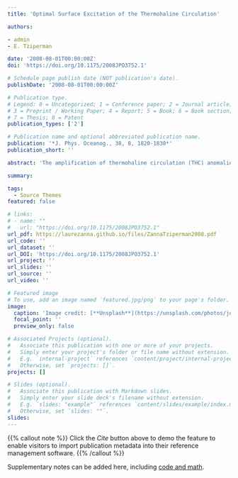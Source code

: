 ```yaml
---
title: 'Optimal Surface Excitation of the Thermohaline Circulation'

authors:

- admin
- E. Tziperman

date: '2008-08-01T00:00:00Z'
doi: 'https://doi.org/10.1175/2008JPO3752.1'

# Schedule page publish date (NOT publication's date).
publishDate: '2008-08-01T00:00:00Z'

# Publication type.
# Legend: 0 = Uncategorized; 1 = Conference paper; 2 = Journal article;
# 3 = Preprint / Working Paper; 4 = Report; 5 = Book; 6 = Book section;
# 7 = Thesis; 8 = Patent
publication_types: ['2']

# Publication name and optional abbreviated publication name.
publication: '*J. Phys. Oceanog., 38, 8, 1820-1830*'
publication_short: ''

abstract: 'The amplification of thermohaline circulation (THC) anomalies resulting from heat and freshwater forcing at the ocean surface is investigated in a zonally averaged coupled ocean–atmosphere model. Optimal initial conditions of surface temperature and salinity leading to the largest THC growth are computed, and so are the structures of stochastic surface temperature and salinity forcing that excite maximum THC variance (stochastic optimals). When the THC amplitude is defined as its sum of squares (equivalent to using the standard L2 norm), the nonnormal linearized dynamics lead to an amplification with a time scale on the order of 100 yr. The optimal initial conditions have a vanishing THC anomaly, and the complex amplification mechanism involves the advection of both temperature and salinity anomalies by the mean flow and of the mean temperature and salinity by the anomaly flow. The L2 characterization of THC anomalies leads to physically interesting results, yet to a mathematically singular problem. A novel alternative characterizing the THC amplitude by its maximum value, as often done in general circulation model studies, is therefore introduced. This complementary method is shown to be equivalent to using the L-infinity norm, and the needed mathematical approach is developed and applied to the THC problem. Under this norm, an amplification occurs within 10 yr explained by the classic salinity advective feedback mechanism. The analysis of the stochastic optimals shows that the character of the THC variability may be very sensitive to the spatial pattern of the surface forcing. In particular, a maximum THC variance and long-time-scale variability are excited by a basin-scale surface forcing pattern, while a significantly higher frequency and to some extent a weaker variability are induced by a smooth and large-scale, yet mostly concentrated in polar areas, surface forcing pattern. Overall, the results suggest that a large THC variability can be efficiently excited by atmospheric surface forcing, and the simple model used here makes several predictions that would be interesting to test using more complex models.'

summary: 

tags:
  - Source Themes
featured: false

# links:
# - name: ""
#   url: "https://doi.org/10.1175/2008JPO3752.1"
url_pdf: https://laurezanna.github.io/files/ZannaTziperman2008.pdf
url_code: ''
url_dataset: ''
url_DOI: 'https://doi.org/10.1175/2008JPO3752.1'
url_project: ''
url_slides: ''
url_source: ''
url_video: ''

# Featured image
# To use, add an image named `featured.jpg/png` to your page's folder.
image:
  caption: 'Image credit: [**Unsplash**](https://unsplash.com/photos/jdD8gXaTZsc)'
  focal_point: ''
  preview_only: false

# Associated Projects (optional).
#   Associate this publication with one or more of your projects.
#   Simply enter your project's folder or file name without extension.
#   E.g. `internal-project` references `content/project/internal-project/index.md`.
#   Otherwise, set `projects: []`.
projects: []

# Slides (optional).
#   Associate this publication with Markdown slides.
#   Simply enter your slide deck's filename without extension.
#   E.g. `slides: "example"` references `content/slides/example/index.md`.
#   Otherwise, set `slides: ""`.
slides:
---
```


{{% callout note %}}
Click the _Cite_ button above to demo the feature to enable visitors to import publication metadata into their reference management software.
{{% /callout %}}

Supplementary notes can be added here, including [code and math](https://wowchemy.com/docs/content/writing-markdown-latex/).
